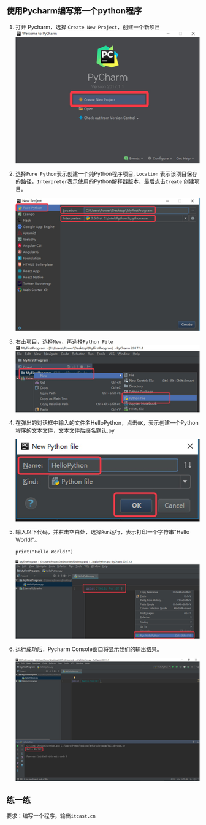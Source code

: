 ## 使用Pycharm编写第一个python程序

1. 打开 Pycharm，选择 `Create New Project`，创建一个新项目 ![img](../Images/01-第1天-18.png)

2. 选择`Pure Python`表示创建一个纯Python程序项目, `Location` 表示该项目保存的路径，`Interpreter`表示使用的Python解释器版本，最后点击`Create` 创建项目。

   ![img](../Images/01-第1天-19.png)

1. 右击项目，选择`New`，再选择`Python File` ![img](../Images/01-第1天-20.png)

2. 在弹出的对话框中输入的文件名HelloPython，点击`OK`，表示创建一个Python程序的文本文件，文本文件后缀名默认.py

   ![img](../Images/01-第1天-20.1.png)

3. 输入以下代码，并右击空白处，选择`Run`运行，表示打印一个字符串"Hello World!"。

   ```
   print("Hello World!")
   ```

   ![img](../Images/01-第1天-20.2.png)

4. 运行成功后，Pycharm Console窗口将显示我们的输出结果。

   ![img](../Images/01-第1天-20.3.png)

## 练一练

要求：编写一个程序，输出`itcast.cn`